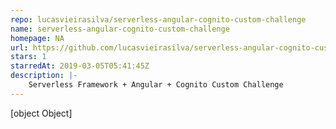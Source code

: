 ```yaml
---
repo: lucasvieirasilva/serverless-angular-cognito-custom-challenge
name: serverless-angular-cognito-custom-challenge
homepage: NA
url: https://github.com/lucasvieirasilva/serverless-angular-cognito-custom-challenge
stars: 1
starredAt: 2019-03-05T05:41:45Z
description: |-
    Serverless Framework + Angular + Cognito Custom Challenge
---
```


[object Object]

